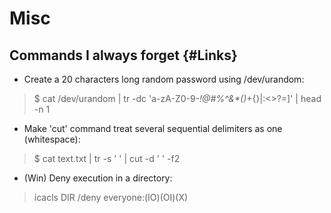 # Misc

## Commands I always forget {#Links}

* Create a 20 characters long random password using /dev/urandom:

>$ cat /dev/urandom | tr -dc 'a-zA-Z0-9-_!@#$%^&*()_+{}|:<>?=' | fold -w 20 | grep -i '[!@#$%^&*()_+{}|:<>?=]' | head -n 1

* Make 'cut' command treat several sequential delimiters as one (whitespace):

>$ cat text.txt | tr -s ' ' | cut -d ' ' -f2

* (Win) Deny execution in a directory:

> icacls DIR /deny everyone:(IO)(OI)(X)
